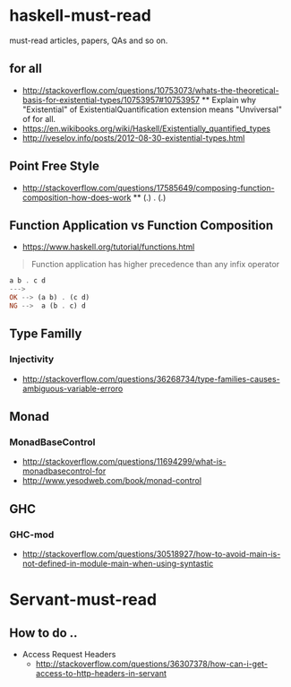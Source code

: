 # haskell-must-read
must-read articles, papers, QAs and so on.

## for all

* http://stackoverflow.com/questions/10753073/whats-the-theoretical-basis-for-existential-types/10753957#10753957
** Explain why "Existential" of ExistentialQuantification extension means "Unviversal" of for all.
* https://en.wikibooks.org/wiki/Haskell/Existentially_quantified_types
* http://iveselov.info/posts/2012-08-30-existential-types.html

## Point Free Style

* http://stackoverflow.com/questions/17585649/composing-function-composition-how-does-work
** (.) . (.)

## Function Application vs Function Composition

*  https://www.haskell.org/tutorial/functions.html
> Function application has higher precedence than any infix operator
```haskell
a b . c d
--->
OK --> (a b) . (c d)
NG -->  a (b . c) d
```

## Type Familly

### Injectivity
* http://stackoverflow.com/questions/36268734/type-families-causes-ambiguous-variable-erroro


## Monad

### MonadBaseControl
* http://stackoverflow.com/questions/11694299/what-is-monadbasecontrol-for
* http://www.yesodweb.com/book/monad-control

## GHC

### GHC-mod
* http://stackoverflow.com/questions/30518927/how-to-avoid-main-is-not-defined-in-module-main-when-using-syntastic





# Servant-must-read

## How to do ..
* Access Request Headers
  * http://stackoverflow.com/questions/36307378/how-can-i-get-access-to-http-headers-in-servant

